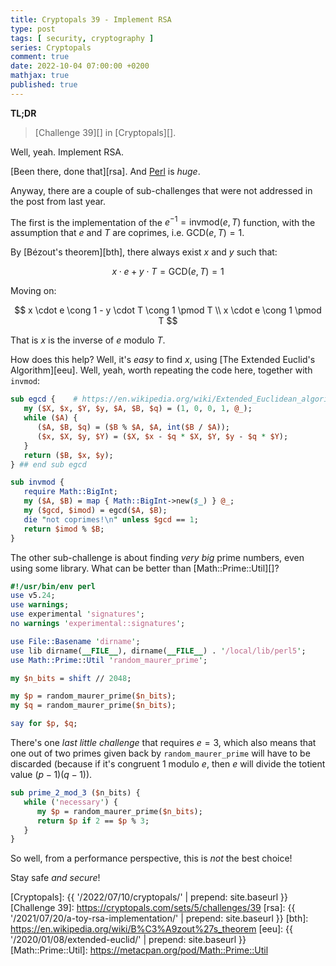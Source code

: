 ```yaml
---
title: Cryptopals 39 - Implement RSA
type: post
tags: [ security, cryptography ]
series: Cryptopals
comment: true
date: 2022-10-04 07:00:00 +0200
mathjax: true
published: true
---
```


**TL;DR**

> [Challenge 39][] in [Cryptopals][].

Well, yeah. Implement RSA.

[Been there, done that][rsa]. And [Perl][] is *huge*.

Anyway, there are a couple of sub-challenges that were not addressed in
the post from last year.

The first is the implementation of the $e^{-1} = \text{invmod}(e, T)$
function, with the assumption that $e$ and $T$ are coprimes, i.e.
$\text{GCD}(e, T) = 1$.

By [Bézout's theorem][bth], there always exist $x$ and $y$ such that:

$$x \cdot e + y \cdot T = \text{GCD}(e, T) = 1$$

Moving on:

$$
x \cdot e \cong 1 - y \cdot T \cong 1 \pmod T \\
x \cdot e \cong 1 \pmod T
$$

That is $x$ is the inverse of $e$ modulo $T$.

How does this help? Well, it's *easy* to find $x$, using [The Extended
Euclid's Algorithm][eeu]. Well, yeah, worth repeating the code here,
together with `invmod`:

```perl
sub egcd {    # https://en.wikipedia.org/wiki/Extended_Euclidean_algorithm
   my ($X, $x, $Y, $y, $A, $B, $q) = (1, 0, 0, 1, @_);
   while ($A) {
      ($A, $B, $q) = ($B % $A, $A, int($B / $A));
      ($x, $X, $y, $Y) = ($X, $x - $q * $X, $Y, $y - $q * $Y);
   }
   return ($B, $x, $y);
} ## end sub egcd

sub invmod {
   require Math::BigInt;
   my ($A, $B) = map { Math::BigInt->new($_) } @_;
   my ($gcd, $imod) = egcd($A, $B);
   die "not coprimes!\n" unless $gcd == 1;
   return $imod % $B;
}
```

The other sub-challenge is about finding *very big* prime numbers, even
using some library. What can be better than [Math::Prime::Util][]?

```perl
#!/usr/bin/env perl
use v5.24;
use warnings;
use experimental 'signatures';
no warnings 'experimental::signatures';

use File::Basename 'dirname';
use lib dirname(__FILE__), dirname(__FILE__) . '/local/lib/perl5';
use Math::Prime::Util 'random_maurer_prime';

my $n_bits = shift // 2048;

my $p = random_maurer_prime($n_bits);
my $q = random_maurer_prime($n_bits);

say for $p, $q;
```

There's one *last little challenge* that requires $e = 3$, which also
means that one out of two primes given back by `random_maurer_prime`
will have to be discarded (because if it's congruent 1 modulo $e$, then
$e$ will divide the totient value $(p - 1)(q - 1)$).

```perl
sub prime_2_mod_3 ($n_bits) {
   while ('necessary') {
      my $p = random_maurer_prime($n_bits);
      return $p if 2 == $p % 3;
   }
}
```

So well, from a performance perspective, this is *not* the best choice!

Stay safe *and secure*!

[Perl]: https://www.perl.org/
[Cryptopals]: {{ '/2022/07/10/cryptopals/' | prepend: site.baseurl }}
[Challenge 39]: https://cryptopals.com/sets/5/challenges/39
[rsa]: {{ '/2021/07/20/a-toy-rsa-implementation/' | prepend: site.baseurl }}
[bth]: https://en.wikipedia.org/wiki/B%C3%A9zout%27s_theorem
[eeu]: {{ '/2020/01/08/extended-euclid/' | prepend: site.baseurl }}
[Math::Prime::Util]: https://metacpan.org/pod/Math::Prime::Util
